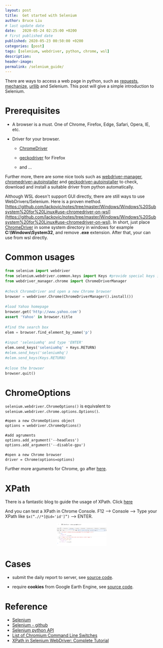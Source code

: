 ```yaml
---
layout: post
title:  Get started with Selenium
author: Bruce Liu
# last update date
date:   2020-05-24 02:25:00 +0200
# first published date
published: 2020-05-23 00:50:00 +0200
categories: [post]
tags: [selenium, webdriver, python, chrome, wsl]
description: 
header-image: 
permalink: /selenium_guide/
---
```

There are ways to access a web page in python, such as [requests](https://requests.readthedocs.io/en/latest/), [mechanize](https://mechanize.readthedocs.io/en/latest/), [urllib](https://docs.python.org/3/library/urllib.request.html) and Selenium. This post will give a simple introduction to Selenium.

<!--the above is the excerpt-->
<!--more-->
<!--the following is the text-->

# Prerequisites

- A browser is a must. One of Chrome, Firefox, Edge, Safari, Opera, IE, etc.

- Driver for your browser.

	- [ChromeDriver](https://chromedriver.chromium.org/)
	
	- [geckodriver](https://github.com/mozilla/geckodriver) for Firefox
	
	- and ...

Further more, there are some nice tools such as [webdriver-manager](https://pypi.org/project/webdriver-manager/), [chromedriver-autoinstaller](https://pypi.org/project/chromedriver-autoinstaller/) and [geckodriver-autoinstaller](https://pypi.org/project/geckodriver-autoinstaller/) to check, download and install a suitable driver from python automatically.

Although WSL doesn't support GUI directly, there are still ways to use WebDrivers/Selenium. Here is a proven method. [https://github.com/lackovic/notes/tree/master/Windows/Windows%20Subsystem%20for%20Linux#use-chromedriver-on-wsl](https://github.com/lackovic/notes/tree/master/Windows/Windows%20Subsystem%20for%20Linux#use-chromedriver-on-wsl). In short, just place [ChromeDriver](https://chromedriver.chromium.org/) in some system directory in windows for example **C:\Windows\System32**, and remove **.exe** extension. After that, your can use from wsl directly.

# Common usages

```python
from selenium import webdriver
from selenium.webdriver.common.keys import Keys #provide special keys in the keywords
from webdriver_manager.chrome import ChromeDriverManager

#check ChromeDriver and open a new Chrome browser
browser = webdriver.Chrome(ChromeDriverManager().install())

#load Yahoo homepage
browser.get('http://www.yahoo.com')
assert 'Yahoo' in browser.title

#find the search box
elem = browser.find_element_by_name('p')

#input 'seleniumhq' and type 'ENTER'
elem.send_keys('seleniumhq' + Keys.RETURN)
#elem.send_keys('seleniumhq')
#elem.send_keys(Keys.RETURN)

#close the browser
browser.quit()
```

# ChromeOptions

`selenium.webdriver.ChromeOptions()` is equivalent to `selenium.webdriver.chrome.options.Options()`.

```
#open a new ChromeOptions object
options = webdriver.ChromeOptions()

#add agruments
options.add_argument('--headless')
options.add_argument('--disable-gpu')

#open a new Chrome browser
driver = Chrome(options=options)
```

Further more arguments for Chrome, go after [here](https://peter.sh/experiments/chromium-command-line-switches/).

# XPath

There is a fantastic blog to guide the usage of XPath. Click [here](https://www.guru99.com/xpath-selenium.html)

And you can test a XPath in Chrome Console. F12 --> Console --> Type your XPath like `$x(“.//*[@id='id']”)` --> ENTER.

<div align="center"><img width="165" height="75" src="/assets/pics/xpath-console.png"/></div>

# Cases

- submit the daily report to server, see [source code](https://github.com/longavailable/practices/blob/master/python/selenium/001daily_report_selenium.py).

- require **cookies** from Google Earth Engine, see [source code](https://github.com/longavailable/practices/blob/master/python/selenium/002gee_cookies_selenium.py).


# Reference
- [Selenium](https://www.selenium.dev/)
- [Selenium - github](https://github.com/SeleniumHQ/selenium)
- [Selenium python API](https://www.selenium.dev/selenium/docs/api/py/index.html)
- [List of Chromium Command Line Switches](https://peter.sh/experiments/chromium-command-line-switches/)
- [XPath in Selenium WebDriver: Complete Tutorial](https://www.guru99.com/xpath-selenium.html)
